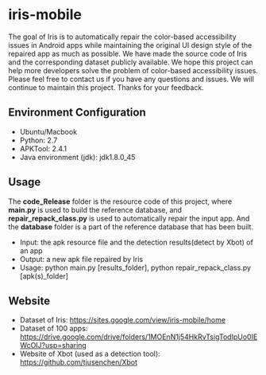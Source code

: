 # iris-mobile
The goal of Iris is to automatically repair the color-based accessibility issues in Android apps while maintaining the original UI design style of the repaired app as much as possible. We have made the source code of Iris and the corresponding dataset publicly available. We hope this project can help more developers solve the problem of color-based accessibility issues. Please feel free to contact us if you have any questions and issues. We will continue to maintain this project. Thanks for your feedback.

## Environment Configuration
* Ubuntu/Macbook
* Python: 2.7
* APKTool: 2.4.1
* Java environment (jdk): jdk1.8.0_45

## Usage
The **code_Release** folder is the resource code of this project, where **main.py** is used to build the reference database, and **repair_repack_class.py** is used to automatically repair the input app. And the **database** folder is a part of the reference database that has been built.
* Input: the apk resource file and the detection results(detect by Xbot) of an app
* Output: a new apk file repaired by Iris
* Usage: python main.py [results_folder], python repair_repack_class.py [apk(s)_folder]

## Website
* Dataset of Iris: 
https://sites.google.com/view/iris-mobile/home
* Dataset of 100 apps: 
https://drive.google.com/drive/folders/1MOEnN1j54HkRvTsigTodIpUo0IEWcOIJ?usp=sharing
* Website of Xbot (used as a detection tool): 
https://github.com/tjusenchen/Xbot
